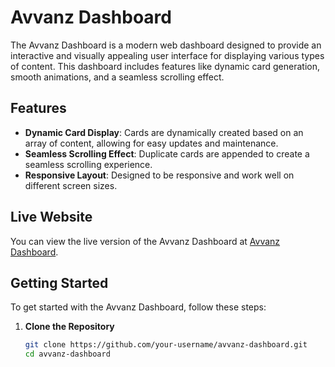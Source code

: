 # Avvanz Dashboard

The Avvanz Dashboard is a modern web dashboard designed to provide an interactive and visually appealing user interface for displaying various types of content. This dashboard includes features like dynamic card generation, smooth animations, and a seamless scrolling effect.

## Features

- **Dynamic Card Display**: Cards are dynamically created based on an array of content, allowing for easy updates and maintenance.
- **Seamless Scrolling Effect**: Duplicate cards are appended to create a seamless scrolling experience.
- **Responsive Layout**: Designed to be responsive and work well on different screen sizes.

## Live Website

You can view the live version of the Avvanz Dashboard at [Avvanz Dashboard](https://avvanz-dashboard.onrender.com/).

## Getting Started

To get started with the Avvanz Dashboard, follow these steps:

1. **Clone the Repository**

   ```bash
   git clone https://github.com/your-username/avvanz-dashboard.git
   cd avvanz-dashboard

